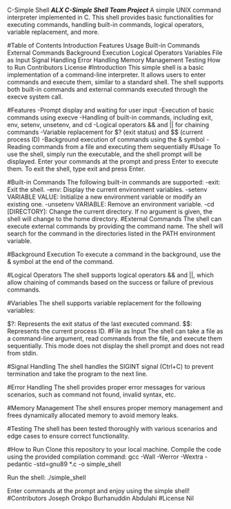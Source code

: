 C-Simple Shell
***ALX C-Simple Shell Team Project***
A simple UNIX command interpreter implemented in C. This shell provides basic functionalities for executing commands, handling built-in commands, logical operators, variable replacement, and more.

#Table of Contents
Introduction
Features
Usage
Built-in Commands
External Commands
Background Execution
Logical Operators
Variables
File as Input
Signal Handling
Error Handling
Memory Management
Testing
How to Run
Contributors
License
#Introduction
This simple shell is a basic implementation of a command-line interpreter. It allows users to enter commands and execute them, similar to a standard shell. The shell supports both built-in commands and external commands executed through the execve system call.

#Features
-Prompt display and waiting for user input
-Execution of basic commands using execve
-Handling of built-in commands, including exit, env, setenv, unsetenv, and cd
-Logical operators && and || for chaining commands
-Variable replacement for $? (exit status) and $$ (current process ID)
-Background execution of commands using the & symbol
-Reading commands from a file and executing them sequentially
#Usage
To use the shell, simply run the executable, and the shell prompt will be displayed. Enter your commands at the prompt and press Enter to execute them. To exit the shell, type exit and press Enter.

#Built-in Commands
The following built-in commands are supported:
-exit: Exit the shell.
-env: Display the current environment variables.
-setenv VARIABLE VALUE: Initialize a new environment variable or modify an existing one.
-unsetenv VARIABLE: Remove an environment variable.
-cd [DIRECTORY]: Change the current directory. If no argument is given, the shell will change to the home directory.
#External Commands
The shell can execute external commands by providing the command name. The shell will search for the command in the directories listed in the PATH environment variable.

#Background Execution
To execute a command in the background, use the & symbol at the end of the command.

#Logical Operators
The shell supports logical operators && and ||, which allow chaining of commands based on the success or failure of previous commands.

#Variables
The shell supports variable replacement for the following variables:

$?: Represents the exit status of the last executed command.
$$: Represents the current process ID.
#File as Input
The shell can take a file as a command-line argument, read commands from the file, and execute them sequentially. This mode does not display the shell prompt and does not read from stdin.

#Signal Handling
The shell handles the SIGINT signal (Ctrl+C) to prevent termination and take the program to the next line.

#Error Handling
The shell provides proper error messages for various scenarios, such as command not found, invalid syntax, etc.

#Memory Management
The shell ensures proper memory management and frees dynamically allocated memory to avoid memory leaks.

#Testing
The shell has been tested thoroughly with various scenarios and edge cases to ensure correct functionality.

#How to Run
Clone this repository to your local machine.
Compile the code using the provided compilation command:
gcc -Wall -Werror -Wextra -pedantic -std=gnu89 *.c -o simple_shell

Run the shell:
./simple_shell

Enter commands at the prompt and enjoy using the simple shell!
#Contributors
Joseph Orokpo
Burhanuddin Abdulahi
#License
Nil

